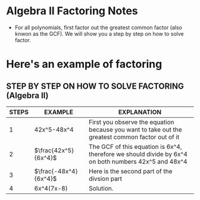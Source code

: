 # Algebra ll Factoring Notes

* For all polynomials, first factor out the greatest common factor (also knwon as the GCF). We will show you a step by step on how to solve factor.






# Here's an example of factoring














## STEP BY STEP ON HOW TO SOLVE FACTORING (Algebra ll)

|STEPS|EXAMPLE    |EXPLANATION|
|-----|-----------|-----------|
|  1  |42x^5-48x^4|First you observe the equation because you want to take out the greatest common factor out of it|
|  2  |$\frac{42x^5}{6x^4}$|The GCF of this equation is 6x^4, therefore we should divide by 6x^4 on both numbers 42x^5 and 48x^4|
|  3  |$\frac{-48x^4}{6x^4}$|Here is the second part of the divsion part|
|  4  |6x^4(7x-8)|Solution.|



